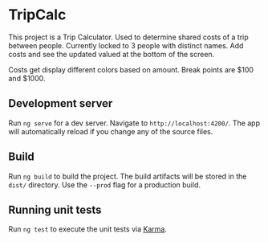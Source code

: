 # TripCalc

This project is a Trip Calculator.  Used to determine shared costs of a trip between people.  Currently locked to 3 people with distinct names.  Add costs and see the updated valued at the bottom of the screen.

Costs get display different colors based on amount. 
Break points are $100 and $1000.

## Development server

Run `ng serve` for a dev server. Navigate to `http://localhost:4200/`. The app will automatically reload if you change any of the source files.

## Build

Run `ng build` to build the project. The build artifacts will be stored in the `dist/` directory. Use the `--prod` flag for a production build.

## Running unit tests

Run `ng test` to execute the unit tests via [Karma](https://karma-runner.github.io).


